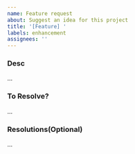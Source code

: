 ```yaml
---
name: Feature request
about: Suggest an idea for this project
title: '[Feature] '
labels: enhancement
assignees: ''
---
```


### Desc

...

### To Resolve?

...

### Resolutions(Optional)

...
